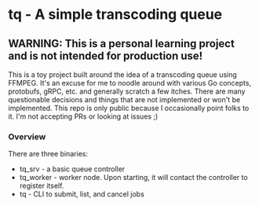 # tq - A simple transcoding queue

## WARNING: This is a personal learning project and is not intended for production use!

This is a toy project built around the idea of a transcoding queue using FFMPEG. It's an excuse for me to noodle 
around with various Go concepts, protobufs, gRPC, etc. and generally scratch a few itches. There are many questionable 
decisions and things that are not implemented or won't be implemented. This repo is only public because I 
occasionally point folks to it. I'm not accepting PRs or looking at issues ;)

### Overview

There are three binaries:

* tq_srv - a basic queue controller
* tq_worker - worker node. Upon starting, it will contact the controller to register itself.
* tq - CLI to submit, list, and cancel jobs




